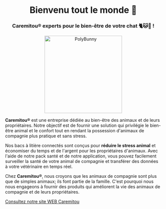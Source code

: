 <h1 align="center">Bienvenu tout le monde 👋</h1>

<h3 align="center">Caremitou® experts pour le bien-être de votre chat 🐈🐱🧶 !</h3>

<p align="center">
  <img src="https://www.caremitou.com/wp-content/uploads/2020/06/logo-fond-transp.png" alt="PolyBunny" height="250">
</p>

<b>Caremitou®</b> est une entreprise dédiée au bien-être des animaux et de leurs propriétaires. Notre objectif est de fournir une solution qui privilégie le bien-être animal et le confort tout en rendant la possession d'animaux de compagnie plus pratique et sans stress.

Nos bacs à litière connectés sont conçus pour <b>réduire le stress animal</b> et économiser du temps et de l'argent pour les propriétaires d'animaux. Avec l'aide de notre pack santé et de notre application, vous pouvez facilement surveiller la santé de votre animal de compagnie et transférer des données à votre vétérinaire en temps réel.

Chez <b>Caremitou®</b>, nous croyons que les animaux de compagnie sont plus que de simples animaux; ils font partie de la famille. C'est pourquoi nous nous engageons à fournir des produits qui améliorent la vie des animaux de compagnie et de leurs propriétaires.


<a href="https://www.caremitou.com/">Consultez notre site WEB Caremitou</a>
